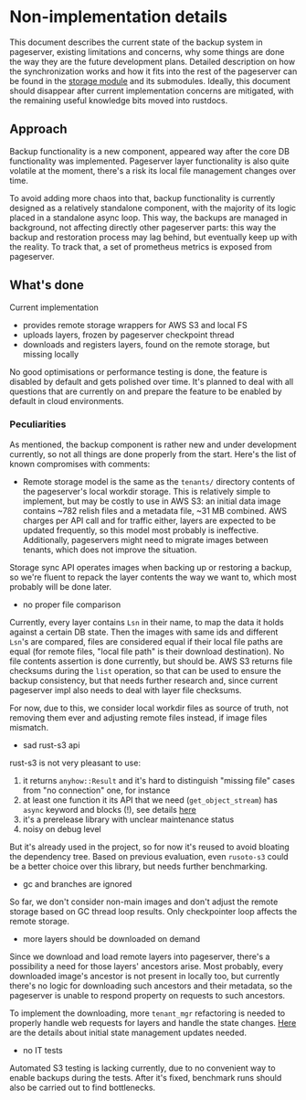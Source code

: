 # Non-implementation details

This document describes the current state of the backup system in pageserver, existing limitations and concerns, why some things are done the way they are the future development plans.
Detailed description on how the synchronization works and how it fits into the rest of the pageserver can be found in the [storage module](./../remote_storage.rs) and its submodules.
Ideally, this document should disappear after current implementation concerns are mitigated, with the remaining useful knowledge bits moved into rustdocs.

## Approach

Backup functionality is a new component, appeared way after the core DB functionality was implemented.
Pageserver layer functionality is also quite volatile at the moment, there's a risk its local file management changes over time.

To avoid adding more chaos into that, backup functionality is currently designed as a relatively standalone component, with the majority of its logic placed in a standalone async loop.
This way, the backups are managed in background, not affecting directly other pageserver parts: this way the backup and restoration process may lag behind, but eventually keep up with the reality. To track that, a set of prometheus metrics is exposed from pageserver.

## What's done

Current implementation
* provides remote storage wrappers for AWS S3 and local FS
* uploads layers, frozen by pageserver checkpoint thread
* downloads and registers layers, found on the remote storage, but missing locally

No good optimisations or performance testing is done, the feature is disabled by default and gets polished over time.
It's planned to deal with all questions that are currently on and prepare the feature to be enabled by default in cloud environments.

### Peculiarities

As mentioned, the backup component is rather new and under development currently, so not all things are done properly from the start.
Here's the list of known compromises with comments:

* Remote storage model is the same as the `tenants/` directory contents of the pageserver's local workdir storage.
This is relatively simple to implement, but may be costly to use in AWS S3: an initial data image contains ~782 relish files and a metadata file, ~31 MB combined.
AWS charges per API call and for traffic either, layers are expected to be updated frequently, so this model most probably is ineffective.
Additionally, pageservers might need to migrate images between tenants, which does not improve the situation.

Storage sync API operates images when backing up or restoring a backup, so we're fluent to repack the layer contents the way we want to, which most probably will be done later.

* no proper file comparison

Currently, every layer contains `Lsn` in their name, to map the data it holds against a certain DB state.
Then the images with same ids and different `Lsn`'s are compared, files are considered equal if their local file paths are equal (for remote files, "local file path" is their download destination).
No file contents assertion is done currently, but should be.
AWS S3 returns file checksums during the `list` operation, so that can be used to ensure the backup consistency, but that needs further research and, since current pageserver impl also needs to deal with layer file checksums.

For now, due to this, we consider local workdir files as source of truth, not removing them ever and adjusting remote files instead, if image files mismatch.

* sad rust-s3 api

rust-s3 is not very pleasant to use:
1. it returns `anyhow::Result` and it's hard to distinguish "missing file" cases from "no connection" one, for instance
2. at least one function it its API that we need (`get_object_stream`) has `async` keyword and blocks (!), see details [here](https://github.com/zenithdb/zenith/pull/752#discussion_r728373091)
3. it's a prerelease library with unclear maintenance status
4. noisy on debug level

But it's already used in the project, so for now it's reused to avoid bloating the dependency tree.
Based on previous evaluation, even `rusoto-s3` could be a better choice over this library, but needs further benchmarking.


* gc and branches are ignored

So far, we don't consider non-main images and don't adjust the remote storage based on GC thread loop results.
Only checkpointer loop affects the remote storage.

* more layers should be downloaded on demand

Since we download and load remote layers into pageserver, there's a possibility a need for those layers' ancestors arise.
Most probably, every downloaded image's ancestor is not present in locally too, but currently there's no logic for downloading such ancestors and their metadata,
so the pageserver is unable to respond property on requests to such ancestors.

To implement the downloading, more `tenant_mgr` refactoring is needed to properly handle web requests for layers and handle the state changes.
[Here](https://github.com/zenithdb/zenith/pull/689#issuecomment-931216193) are the details about initial state management updates needed.

* no IT tests

Automated S3 testing is lacking currently, due to no convenient way to enable backups during the tests.
After it's fixed, benchmark runs should also be carried out to find bottlenecks.
